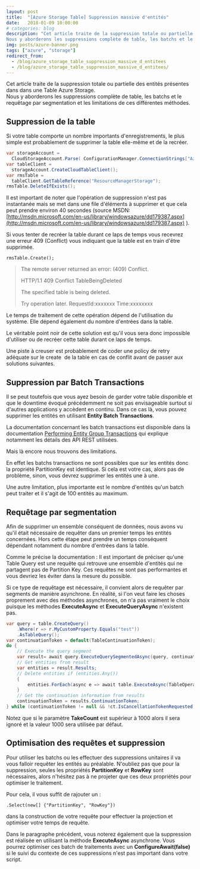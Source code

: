 ```yaml
---
layout: post
title:  "[Azure Storage Table] Suppression massive d'entités"
date:   2018-01-09 10:00:00
# categories: blog
description: "Cet article traite de la suppression totale ou partielle des entités présentes dans dans une Table Azure Storage.
Nous y aborderons les suppressions complète de table, les batchs et le requêtage par segmentation et les limitations de ces différentes méthodes"
img: posts/azure-banner.png
tags: ["azure", "storage"]
redirect_from: 
  - /blog/azure_storage_table_suppression_massive_d_entitees
  - /blog/azure_storage_table_suppression_massive_d_entitees/
---
```


Cet article traite de la suppression totale ou partielle des entités présentes dans dans une Table Azure Storage.  
Nous y aborderons les suppressions complète de table, les batchs et le requêtage par segmentation et les limitations de ces différentes méthodes.

## Suppression de la table

Si votre table comporte un nombre importants d'enregistrements, le plus simple est probablement de supprimer la table elle-même et de la recréer.

```csharp
var storageAccount =
  CloudStorageAccount.Parse( ConfigurationManager.ConnectionStrings["AzureStorage"].ConnectionString);
var tableClient =
  storageAccount.CreateCloudTableClient();
var rmsTable =
  tableClient.GetTableReference("ResourceManagerStorage");
rmsTable.DeleteIfExists();
```

Il est important de noter que l'opération de suppression n'est pas instantanée mais se met dans une file d'éléments à supprimer et que cela peut prendre environ 40 secondes (source MSDN: [http://msdn.microsoft.com/en-us/library/windowsazure/dd179387.aspx](http://msdn.microsoft.com/en-us/library/windowsazure/dd179387.aspx) ).

Si vous tenter de recréer la table durant ce laps de temps vous recevrez une erreur 409 (Conflict) vous indiquant que la table est en train d'être supprimée.

`rmsTable.Create();`

> The remote server returned an error: (409) Conflict.
>
> HTTP/1.1 409 Conflict TableBeingDeleted
>
> The specified table is being deleted.
>
> Try operation later. RequestId:xxxxxxx Time:xxxxxxxx

Le temps de traitement de cette opération dépend de l'utilisation du système. Elle dépend également du nombre d'entrées dans la table.

Le véritable point noir de cette solution est qu'il vous sera donc impossible d'utiliser ou de recréer cette table durant ce laps de temps.

Une piste à creuser est probablement de coder une policy de retry adéquate sur le create  de la table en cas de conflit avant de passer aux solutions suivantes.

## Suppression par Batch Transactions

Il se peut toutefois que vous ayez besoin de garder votre table disponible et que le downtime évoqué précédemment ne soit pas envisageable surtout si d'autres applications y accèdent en continu. Dans ce cas là, vous pouvez supprimer les entités en utilisant **Entity Batch Transactions**.

La documentation concernant les batch transactions est disponible dans la documentation [Performing Entity Group Transactions](https://docs.microsoft.com/en-us/rest/api/storageservices/performing-entity-group-transactions) qui explique notamment les détails des API REST utilisées.

Mais là encore nous trouvons des limitations.

En effet les batchs transactions ne sont possibles que sur les entités donc la propriété PartitionKey est identique. Si cela est votre cas, alors pas de problème, sinon, vous devrez supprimer les entités une à une.

Une autre limitation, plus importante est le nombre d'entités qu'un batch peut traiter et il s'agit de 100 entités au maximum.

## Requêtage par segmentation

Afin de supprimer un ensemble conséquent de données, nous avons vu qu'il était nécessaire de requêter dans un premier temps les entités concernées. Hors cette étape peut prendre un temps conséquent dépendant notamment du nombre d'entrées dans la table.

Comme le précise la documentation : Il est important de préciser qu'une Table Query est une requête qui retrouve une ensemble d'entités qui ne partagent pas de Partition Key. Ces requêtes ne sont pas performantes et vous devriez les éviter dans la mesure du possible.

Si ce type de requêtage est nécessaire, il convient alors de requêter par segments de manière asynchrone. En réalité, si l'on veut faire les choses proprement avec des méthodes asynchrones, on n'a pas vraiment le choix puisque les méthodes **ExecuteAsync** et **ExecuteQueryAsync** n'existent pas.

```csharp
var query = table.CreateQuery()
    .Where(r => r.MyCustomProperty.Equals("test"))
    .AsTableQuery();
var continuationToken = default(TableContinuationToken);
do {
    // Execute the query segment
    var result= await query.ExecuteQuerySegmentedAsync(query, continuationToken);
    // Get entities from result
    var entities = result.Results;
    // Delete entities if (entities.Any())
    {
        entities.ForEach(async e => await table.ExecuteAsync(TableOperation.Delete(e)));
    }
    // Get the continuation information from results
    continuationToken = results.ContinuationToken;
} while (continuationToken != null && !ct.IsCancellationTokenRequested);
```

Notez que si le paramètre **TakeCount** est supérieur à 1000 alors il sera ignoré et la valeur 1000 sera utilisée par défaut.

## Optimisation des requêtes et suppression

Pour utiliser les batchs ou les effectuer des suppressions unitaires il va vous falloir requêter les entités au préalable. N'oubliez pas que pour la suppression, seules les propriétés **PartitionKey** et **RowKey** sont nécessaires, alors n'hésitez pas à ne projeter que ces deux propriétés pour optimiser le traitement.

Pour cela, il vous suffit de rajouter un :

`.Select(new[] {"PartitionKey", "RowKey"})`

dans la construction de votre requête pour effectuer la projection et optimiser votre temps de requête.

Dans le paragraphe précédent, vous noterez également que la suppression est réalisée en utilisant la méthode **ExecuteAsync** asynchrone. Vous pourrez optimiser ces batch de traitements avec un **ConfigureAwait(false)** si le suivi du contexte de ces suppressions n'est pas important dans votre script.
